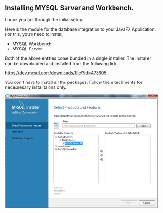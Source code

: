 
## Installing MYSQL Server and Workbench.

I hope you are through the initial setup.

Here is the module for the database integration to your JavaFX Application.
For this, you'll need to install,
* MYSQL Workbench
* MYSQL Server

Both of the above entities come bundled in a single installer.
The installer can be downloaded and installed from the following link.

https://dev.mysql.com/downloads/file/?id=473605

You don't have to install all the packages.
Follow the attachments for necessesary installtaions only.

![alt text](https://github.com/ziyadumar/JavaFx/blob/master/Files/Server.png)
